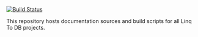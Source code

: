 [![Build Status](https://dev.azure.com/linq2db/linq2db/_apis/build/status/linq2db.docs?branchName=master)](https://dev.azure.com/linq2db/linq2db/_build/latest?definitionId=2&branchName=master)

This repository hosts documentation sources and build scripts for all Linq To DB projects.
